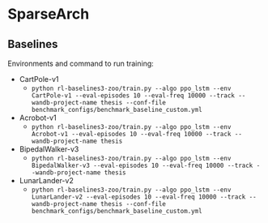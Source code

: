 # SparseArch

## Baselines
Environments and command to run training:
- CartPole-v1
    - `python rl-baselines3-zoo/train.py --algo ppo_lstm --env CartPole-v1 --eval-episodes 10 --eval-freq 10000 --track --wandb-project-name thesis --conf-file benchmark_configs/benchmark_baseline_custom.yml`
- Acrobot-v1
    - `python rl-baselines3-zoo/train.py --algo ppo_lstm --env Acrobot-v1 --eval-episodes 10 --eval-freq 10000 --track --wandb-project-name thesis`
- BipedalWalker-v3
    - `python rl-baselines3-zoo/train.py --algo ppo_lstm --env BipedalWalker-v3 --eval-episodes 10 --eval-freq 10000 --track --wandb-project-name thesis`
- LunarLander-v2
    - `python rl-baselines3-zoo/train.py --algo ppo_lstm --env LunarLander-v2 --eval-episodes 10 --eval-freq 10000 --track --wandb-project-name thesis --conf-file benchmark_configs/benchmark_baseline_custom.yml`